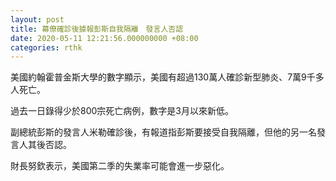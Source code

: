 ```yaml
---
layout: post
title: 幕僚確診後據報彭斯自我隔離　發言人否認
date: 2020-05-11 12:21:56.000000000 +08:00
categories: rthk
---
```


美國約翰霍普金斯大學的數字顯示，美國有超過130萬人確診新型肺炎、7萬9千多人死亡。

過去一日錄得少於800宗死亡病例，數字是3月以來新低。

副總統彭斯的發言人米勒確診後，有報道指彭斯要接受自我隔離，但他的另一名發言人其後否認。

財長努欽表示，美國第二季的失業率可能會進一步惡化。
